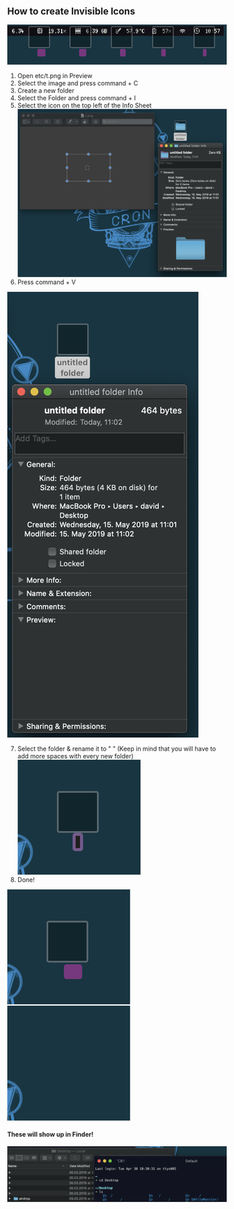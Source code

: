 ## How to create Invisible Icons

![demo](etc/invisible_icons/demo.png)

 1. Open etc/t.png in Preview
 2. Select the image and press command + C
 3. Create a new folder
 4. Select the Folder and press command + I
 5. Select the icon on the top left of the Info Sheet
 ![demo](etc/invisible_icons/1.png)
 6. Press command + V

 ![demo](etc/invisible_icons/2.png)

 7. Select the folder & rename it to " " (Keep in mind that you will have to add more spaces with every new folder)
 ![demo](etc/invisible_icons/3.png)
 8. Done!

 
 ![demo](etc/invisible_icons/4.png) ![demo](etc/invisible_icons/5.png)

#### These will show up in Finder!
![demo](etc/invisible_icons/6.png)
